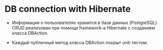 # DB connection with Hibernate

* Информация о пользователях хранится в базе данных (PostgreSQL). CRUD реализован при помощи framework-а Hibernate с созданием класса DBAction. 

* Каждый публичный метод класса DBAction покрыт unit-тестом. 
